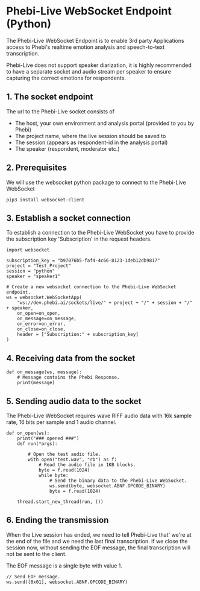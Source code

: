 # Phebi-Live WebSocket Endpoint (Python)
The Phebi-Live WebSocket Endpoint is to enable 3rd party Applications access to Phebi's realtime emotion analysis and speech-to-text transcription.

Phebi-Live does not support speaker diarization, it is highly recommended to have a separate socket and audio stream per speaker to ensure capturing the correct emotions for respondents.

## 1. The socket endpoint

The url to the Phebi-Live socket consists of

* The host, your own environment and analysis portal (provided to you by Phebi)
* The project name, where the live session should be saved to
* The session (appears as respondent-id in the analysis portal)
* The speaker (respondent, moderator etc.)


## 2. Prerequisites

We will use the websocket python package to connect to the Phebi-Live WebSocket

```
pip3 install websocket-client
```

## 3. Establish a socket connection

To establish a connection to the Phebi-Live WebSocket you have to provide the subscription key 'Subscription' in the request headers.

```
import websocket

subscription_key = "b97076b5-faf4-4c66-8123-1deb12db9817"
project = "Test_Project"
session = "python"
speaker = "speaker1"

# Create a new websocket connection to the Phebi-Live WebSocket endpoint.
ws = websocket.WebSocketApp(
    "ws://dev.phebi.ai/sockets/live/" + project + "/" + session + "/" + speaker,
    on_open=on_open,
    on_message=on_message,
    on_error=on_error,
    on_close=on_close,
    header = ["Subscription:" + subscription_key]
)
```

## 4. Receiving data from the socket

```
def on_message(ws, message):
    # Message contains the Phebi Response.
    print(message)
```

## 5. Sending audio data to the socket

The Phebi-Live WebSocket requires wave RIFF audio data with 16k sample rate, 16 bits per sample and 1 audio channel.

```
def on_open(ws):
    print("### opened ###")
    def run(*args):
    
        # Open the test audio file.
        with open("test.wav", "rb") as f:
            # Read the audio file in 1KB blocks.
            byte = f.read(1024)
            while byte:
                # Send the binary data to the Phebi-Live WebSocket.
                ws.send(byte, websocket.ABNF.OPCODE_BINARY)
                byte = f.read(1024)
        
    thread.start_new_thread(run, ())
```

## 6. Ending the transmission

When the Live session has ended, we need to tell Phebi-Live that' we're at the end of the file and we need the last final transcription.
If we close the session now, without sending the EOF message, the final transcription will not be sent to the client.

The EOF message is a single byte with value 1.

```
// Send EOF message.
ws.send([0x01], websocket.ABNF.OPCODE_BINARY)
```
